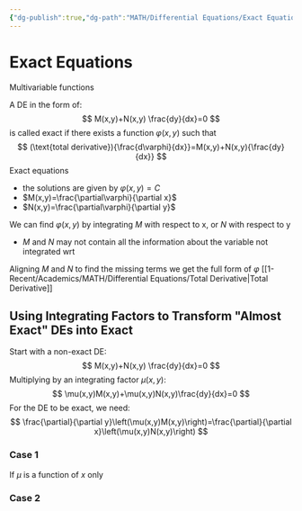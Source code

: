 ```yaml
---
{"dg-publish":true,"dg-path":"MATH/Differential Equations/Exact Equations.md","permalink":"/math/differential-equations/exact-equations/","created":"2024-10-04T14:46:56.993-04:00","updated":"2025-07-08T11:02:52.773-04:00"}
---
```


# Exact Equations
Multivariable functions

A DE in the form of:
$$
M(x,y)+N(x,y) \frac{dy}{dx}=0
$$
is called exact if there exists a function $\varphi(x,y)$ such that
$$
(\text{total derivative}){\frac{d\varphi}{dx}}=M(x,y)+N(x,y){\frac{dy}{dx}}
$$
Exact equations
- the solutions are given by $\varphi(x,y)=C$
- $M(x,y)=\frac{\partial\varphi}{\partial x}$
- $N(x,y)=\frac{\partial\varphi}{\partial y}$

We can find $\varphi(x,y)$ by integrating $M$ with respect to x, or $N$ with respect to y
- $M$ and $N$ may not contain all the information about the variable not integrated wrt 

Aligning $M$ and $N$ to find the missing terms we get the full form of $\varphi$ 
[[1-Recent/Academics/MATH/Differential Equations/Total Derivative\|Total Derivative]]

## Using Integrating Factors to Transform "Almost Exact" DEs into Exact

Start with a non-exact DE:
$$
M(x,y)+N(x,y) \frac{dy}{dx}=0
$$
Multiplying by an integrating factor $\mu(x,y)$:
$$
\mu(x,y)M(x,y)+\mu(x,y)N(x,y)\frac{dy}{dx}=0
$$
For the DE to be exact, we need:
$$
\frac{\partial}{\partial y}\left(\mu(x,y)M(x,y)\right)=\frac{\partial}{\partial x}\left(\mu(x,y)N(x,y)\right)
$$

### Case 1
If $\mu$ is a function of $x$ only

### Case 2